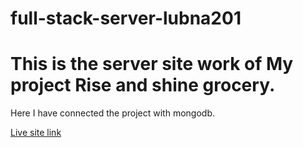# full-stack-server-lubna201

# This is the server site work of My project Rise and shine grocery.

Here I have connected the project with mongodb.

[Live site link](https://rise-and-shine-grocery.web.app)